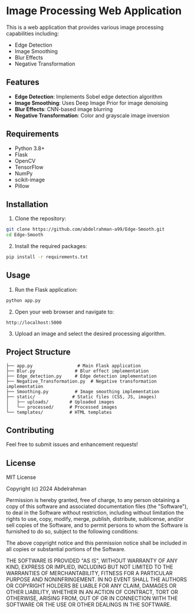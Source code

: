 # Image Processing Web Application

This is a web application that provides various image processing capabilities including:
- Edge Detection
- Image Smoothing
- Blur Effects
- Negative Transformation

## Features

- **Edge Detection**: Implements Sobel edge detection algorithm
- **Image Smoothing**: Uses Deep Image Prior for image denoising
- **Blur Effects**: CNN-based image blurring
- **Negative Transformation**: Color and grayscale image inversion

## Requirements

- Python 3.8+
- Flask
- OpenCV
- TensorFlow
- NumPy
- scikit-image
- Pillow

## Installation

1. Clone the repository:
```bash
git clone https://github.com/abdelrahman-a99/Edge-Smooth.git
cd Edge-Smooth
```

2. Install the required packages:
```bash
pip install -r requirements.txt
```

## Usage

1. Run the Flask application:
```bash
python app.py
```

2. Open your web browser and navigate to:
```
http://localhost:5000
```

3. Upload an image and select the desired processing algorithm.

## Project Structure

```
├── app.py                 # Main Flask application
├── Blur.py               # Blur effect implementation
├── Edge_detection.py     # Edge detection implementation
├── Negative_Transformation.py  # Negative transformation implementation
├── Smoothing.py          # Image smoothing implementation
├── static/              # Static files (CSS, JS, images)
│   ├── uploads/        # Uploaded images
│   └── processed/      # Processed images
└── templates/          # HTML templates
```

## Contributing

Feel free to submit issues and enhancement requests!

## License

MIT License

Copyright (c) 2024 Abdelrahman

Permission is hereby granted, free of charge, to any person obtaining a copy
of this software and associated documentation files (the "Software"), to deal
in the Software without restriction, including without limitation the rights
to use, copy, modify, merge, publish, distribute, sublicense, and/or sell
copies of the Software, and to permit persons to whom the Software is
furnished to do so, subject to the following conditions:

The above copyright notice and this permission notice shall be included in all
copies or substantial portions of the Software.

THE SOFTWARE IS PROVIDED "AS IS", WITHOUT WARRANTY OF ANY KIND, EXPRESS OR
IMPLIED, INCLUDING BUT NOT LIMITED TO THE WARRANTIES OF MERCHANTABILITY,
FITNESS FOR A PARTICULAR PURPOSE AND NONINFRINGEMENT. IN NO EVENT SHALL THE
AUTHORS OR COPYRIGHT HOLDERS BE LIABLE FOR ANY CLAIM, DAMAGES OR OTHER
LIABILITY, WHETHER IN AN ACTION OF CONTRACT, TORT OR OTHERWISE, ARISING FROM,
OUT OF OR IN CONNECTION WITH THE SOFTWARE OR THE USE OR OTHER DEALINGS IN THE
SOFTWARE. 
